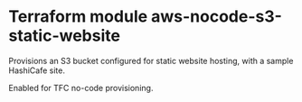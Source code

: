 # Terraform module aws-nocode-s3-static-website

Provisions an S3 bucket configured for static website hosting, with a sample HashiCafe site.

Enabled for TFC no-code provisioning.
